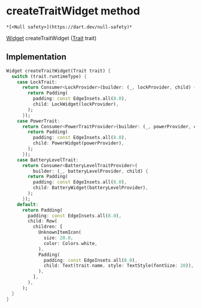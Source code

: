 


# createTraitWidget method




    *[<Null safety>](https://dart.dev/null-safety)*




[Widget](https://api.flutter.dev/flutter/widgets/Widget-class.html) createTraitWidget
([Trait](https://yonomi.co/yonomi-sdk/Trait-class.html) trait)








## Implementation

```dart
Widget createTraitWidget(Trait trait) {
  switch (trait.runtimeType) {
    case LockTrait:
      return Consumer<LockProvider>(builder: (_, lockProvider, child) {
        return Padding(
          padding: const EdgeInsets.all(8.0),
          child: LockWidget(lockProvider),
        );
      });
    case PowerTrait:
      return Consumer<PowerTraitProvider>(builder: (_, powerProvider, child) {
        return Padding(
          padding: const EdgeInsets.all(8.0),
          child: PowerWidget(powerProvider),
        );
      });
    case BatteryLevelTrait:
      return Consumer<BatteryLevelTraitProvider>(
          builder: (_, batteryLevelProvider, child) {
        return Padding(
          padding: const EdgeInsets.all(8.0),
          child: BatteryWidget(batteryLevelProvider),
        );
      });
    default:
      return Padding(
        padding: const EdgeInsets.all(8.0),
        child: Row(
          children: [
            UnknownItemIcon(
              size: 20.0,
              color: Colors.white,
            ),
            Padding(
              padding: const EdgeInsets.all(8.0),
              child: Text(trait.name, style: TextStyle(fontSize: 20)),
            ),
          ],
        ),
      );
  }
}
```







